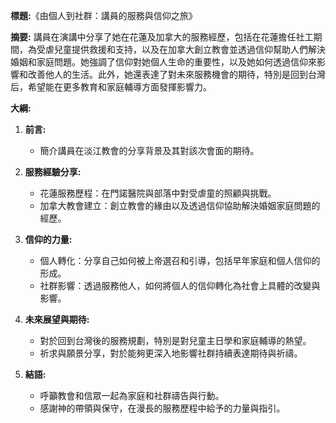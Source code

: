 **標題:**《由個人到社群：講員的服務與信仰之旅》

**摘要:** 講員在演講中分享了她在花蓮及加拿大的服務經歷，包括在花蓮擔任社工期間，為受虐兒童提供救援和支持，以及在加拿大創立教會並透過信仰幫助人們解決婚姻和家庭問題。她強調了信仰對她個人生命的重要性，以及她如何透過信仰來影響和改善他人的生活。此外，她還表達了對未來服務機會的期待，特別是回到台灣后，希望能在更多教育和家庭輔導方面發揮影響力。

**大綱:**
1. **前言:** 
   - 簡介講員在淡江教會的分享背景及其對該次會面的期待。
   
2. **服務經驗分享:** 
   - 花蓮服務歷程：在門諾醫院與部落中對受虐童的照顧與挑戰。
   - 加拿大教會建立：創立教會的緣由以及透過信仰協助解決婚姻家庭問題的經歷。
   
3. **信仰的力量:** 
   - 個人轉化：分享自己如何被上帝選召和引導，包括早年家庭和個人信仰的形成。
   - 社群影響：透過服務他人，如何將個人的信仰轉化為社會上具體的改變與影響。
   
4. **未來展望與期待:** 
   - 對於回到台灣後的服務規劃，特別是對兒童主日學和家庭輔導的熱望。
   - 祈求與願景分享，對於能夠更深入地影響社群持續表達期待與祈禱。
   
5. **結語:** 
   - 呼籲教會和信眾一起為家庭和社群禱告與行動。
   - 感謝神的帶領與保守，在漫長的服務歷程中給予的力量與指引。
